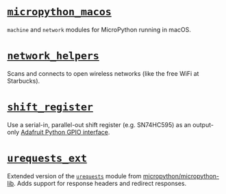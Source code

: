 # [`micropython_macos`](./micropython_macos)

`machine` and `network` modules for MicroPython running in macOS.

# [`network_helpers`](./network_helpers)

Scans and connects to open wireless networks (like the free WiFi at Starbucks).

# [`shift_register`](./shift_register)

Use a serial-in, parallel-out shift register (e.g. SN74HC595) as an output-only [Adafruit Python GPIO interface](https://github.com/adafruit/Adafruit_Python_GPIO).

# [`urequests_ext`](./urequests_ext)

Extended version of the [`urequests`](https://github.com/micropython/micropython-lib/tree/master/urequests) module from [micropython/micropython-lib](https://github.com/micropython/micropython-lib/). Adds support for response headers and redirect responses.
